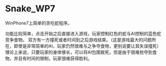 Snake_WP7
=========
WinPhone7上简单的贪吃蛇程序。

功能比较简单，点击开始之后直接进入游戏，玩家控制红色的蛇与AI控制的蓝色蛇竞争食物。
双方有一方撞死或者时间到之后游戏结束。（这是游戏最大的问题所在，即使是非常简单的AI，玩家仍然很难与之争夺食物，更别说要让其失误撞死）
理论上来说，只要玩家的身体够长，可以将AI包围致死，但是由于很难抢夺到食物，并且有时间的限制，玩家很难获得胜利。
